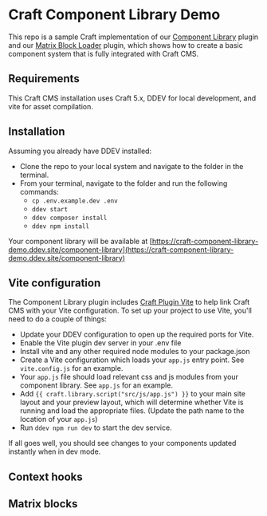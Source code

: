 # Craft Component Library Demo

This repo is a sample Craft implementation of our [Component Library](https://github.com/madebyraygun/craft-component-library) plugin and our [Matrix Block Loader](https://github.com/madebyraygun/craft-matrix-block-loader) plugin, which shows how to create a basic component system that is fully integrated with Craft CMS. 

## Requirements

This Craft CMS installation uses Craft 5.x, DDEV for local development, and vite for asset compilation.

## Installation

Assuming you already have DDEV installed:

- Clone the repo to your local system and navigate to the folder in the terminal.
- From your terminal, navigate to the folder and run the following commands:
  - `cp .env.example.dev .env`
  - `ddev start`
  - `ddev composer install`
  - `ddev npm install`

Your component library will be available at [https://craft-component-library-demo.ddev.site/component-library](https://craft-component-library-demo.ddev.site/component-library)

## Vite configuration

The Component Library plugin includes [Craft Plugin Vite]() to help link Craft CMS with your Vite configuration. To set up your project to use Vite, you'll need to do a couple of things:

* Update your DDEV configuration to open up the required ports for Vite.
* Enable the Vite plugin dev server in your .env file
* Install vite and any other required node modules to your package.json
* Create a Vite configuration which loads your `app.js` entry point. See `vite.config.js` for an example.
* Your `app.js` file should load relevant css and js modules from your component library. See `app.js` for an example.
* Add `{{ craft.library.script("src/js/app.js") }}` to your main site layout and your preview layout, which will determine whether Vite is running and load the appropriate files. (Update the path name to the location of your `app.js`)
* Run `ddev npm run dev` to start the dev service.

If all goes well, you should see changes to your components updated instantly when in dev mode.

## Context hooks

## Matrix blocks

